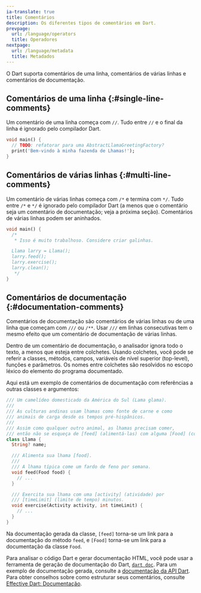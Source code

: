 ```yaml
---
ia-translate: true
title: Comentários
description: Os diferentes tipos de comentários em Dart.
prevpage:
  url: /language/operators
  title: Operadores
nextpage:
  url: /language/metadata
  title: Metadados
---
```


O Dart suporta comentários de uma linha, comentários de várias linhas e
comentários de documentação.


## Comentários de uma linha {:#single-line-comments}

Um comentário de uma linha começa com `//`. Tudo entre `//` e o
final da linha é ignorado pelo compilador Dart.

<?code-excerpt "misc/lib/language_tour/comments.dart (single-line-comments)"?>
```dart
void main() {
  // TODO: refatorar para uma AbstractLlamaGreetingFactory?
  print('Bem-vindo à minha fazenda de Lhamas!');
}
```

## Comentários de várias linhas {:#multi-line-comments}

Um comentário de várias linhas começa com `/*` e termina com `*/`. Tudo
entre `/*` e `*/` é ignorado pelo compilador Dart (a menos que o
comentário seja um comentário de documentação; veja a próxima seção). Comentários de
várias linhas podem ser aninhados.

<?code-excerpt "misc/lib/language_tour/comments.dart (multi-line-comments)"?>
```dart
void main() {
  /*
   * Isso é muito trabalhoso. Considere criar galinhas.

  Llama larry = Llama();
  larry.feed();
  larry.exercise();
  larry.clean();
   */
}
```

## Comentários de documentação {:#documentation-comments}

Comentários de documentação são comentários de várias linhas ou de uma linha que começam
com `///` ou `/**`. Usar `///` em linhas consecutivas tem o mesmo
efeito que um comentário de documentação de várias linhas.

Dentro de um comentário de documentação, o analisador ignora todo o texto,
a menos que esteja entre colchetes. Usando colchetes, você pode se referir a
classes, métodos, campos, variáveis de nível superior (top-level), funções e
parâmetros. Os nomes entre colchetes são resolvidos no escopo léxico do
elemento do programa documentado.

Aqui está um exemplo de comentários de documentação com referências a outras
classes e argumentos:

<?code-excerpt "misc/lib/language_tour/comments.dart (doc-comments)"?>
```dart
/// Um camelídeo domesticado da América do Sul (Lama glama).
///
/// As culturas andinas usam lhamas como fonte de carne e como
/// animais de carga desde os tempos pré-hispânicos.
///
/// Assim como qualquer outro animal, as lhamas precisam comer,
/// então não se esqueça de [feed] (alimentá-las) com alguma [Food] (comida).
class Llama {
  String? name;

  /// Alimenta sua lhama [food].
  ///
  /// A lhama típica come um fardo de feno por semana.
  void feed(Food food) {
    // ...
  }

  /// Exercita sua lhama com uma [activity] (atividade) por
  /// [timeLimit] (limite de tempo) minutos.
  void exercise(Activity activity, int timeLimit) {
    // ...
  }
}
```

Na documentação gerada da classe, `[feed]` torna-se um link
para a documentação do método `feed`,
e `[Food]` torna-se um link para a documentação da classe `Food`.

Para analisar o código Dart e gerar documentação HTML, você pode usar a ferramenta
de geração de documentação do Dart, [`dart doc`](/tools/dart-doc).
Para um exemplo de documentação gerada, consulte a
[documentação da API Dart]({{site.dart-api}}).
Para obter conselhos sobre como estruturar seus comentários, consulte
[Effective Dart: Documentação](/effective-dart/documentation).
